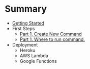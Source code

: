 # Summary

* [Getting Started](README.md)
* First Steps
   * [Part 1. Create New Command](part_1_create_new_command.md)
   * [Part 1. Where to run command.](part_1_where_to_run_command.md)
* Deployment
   * Heroku
   * AWS Lambda
   * Google Functions

